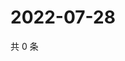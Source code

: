 # 2022-07-28

共 0 条

<!-- BEGIN WEIBO -->
<!-- 最后更新时间 Thu Jul 28 2022 00:04:34 GMT+0800 (China Standard Time) -->

<!-- END WEIBO -->
